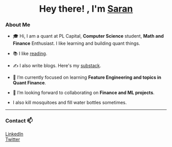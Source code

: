 ## <h1 align="center"> Hey there! , I'm [Saran](https://saranbluri.com) </h1> 
### About Me 

- 🎓 Hi, I am a quant at PL Capital, **Computer Science** student, **Math and Finance** Enthusiast. I like learning and building quant things. 

- 📚 I like [reading](https://silk-square-938.notion.site/Saran-s-Readings-ff01aab86713403ab12eb8ab9590ed35).

- ✍️ I also write blogs. Here's my [substack](https://saranbluri.substack.com/).

- 🌱 I’m currently focused on learning **Feature Engineering and topics in Quant Finance**.

- 👯 I’m looking forward to collaborating on **Finance and ML projects**.

- I also kill mosquitoes and fill water bottles sometimes.


---
### Contact 📫

[LinkedIn](https://linkedin.com/in/saranbluri)\
[Twitter](https://twitter.com/saranbluri)


<!--
![](https://komarev.com/ghpvc/?username=SaranBodduluri&label=visitors)
![GitHub stats](https://github-readme-stats.vercel.app/api?username=idk&count_private=true)


<!--
**SaranBodduluri/saranbodduluri** is a ✨ _special_ ✨ repository because its `README.md` (this file) appears on your GitHub profile.

Here are some ideas to get you started:

- 🔭 I’m currently working on ...
- 🌱 I’m currently learning ...
- 👯 I’m looking to collaborate on ...
- 🤔 I’m looking for help with ...
- 💬 Ask me about ...
- 📫 How to reach me: ...
- 😄 Pronouns: ...
- ⚡ Fun fact: ...
-->
